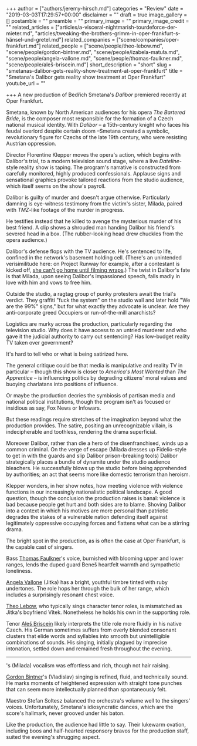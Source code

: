 +++
author = ["authors/jeremy-hirsch.md"]
categories = "Review"
date = "2019-03-03T17:29:57+00:00"
disclaimer = ""
draft = true
image_gallery = []
postamble = ""
preamble = ""
primary_image = ""
primary_image_credit = ""
related_articles = ["articles/a-visceral-nightmarish-tourdeforce-der-mieter.md", "articles/tweaking-the-brothers-grimm-in-oper-frankfurt-s-hänsel-und-gretel.md"]
related_companies = ["scene/companies/oper-frankfurt.md"]
related_people = ["scene/people/theo-lebow.md", "scene/people/gordon-bintner.md", "scene/people/izabela-matuła.md", "scene/people/angela-vallone.md", "scene/people/thomas-faulkner.md", "scene/people/aleš-briscein.md"]
short_description = "short"
slug = "smetanas-dalibor-gets-reality-show-treatment-at-oper-frankfurt"
title = "Smetana's Dalibor gets reality show treatment at Oper Frankfurt"
youtube_url = ""

+++
A new production of Bedřich Smetana's _Dalibor_ premiered recently at Oper Frankfurt.

Smetana, known by North American audiences for his opera _The Bartered Bride_, is the composer most responsible for the formation of a Czech national musical identity. With _Dalibor_ – a 15th-century knight who faces his feudal overlord despite certain doom –Smetana created a symbolic, revolutionary figure for Czechs of the late 19th century, who were resisting Austrian oppression.

Director Florentine Klepper moves the opera's action, which begins with Dalibor's trial, to a modern television sound stage, where a live _Dateline_-style reality show is taping. The program's narrative is constructed from carefully monitored, highly produced confessionals. Applause signs and sensational graphics provoke tailored reactions from the studio audience, which itself seems on the show's payroll.

Dalibor is guilty of murder and doesn't argue otherwise. Particularly damning is eye-witness testimony from the victim's sister, Milada, paired with _TMZ_-like footage of the murder in progress.

He testifies instead that he killed to avenge the mysterious murder of his best friend. A clip shows a shrouded man handing Dalibor his friend's severed head in a box. (The rubber-looking head drew chuckles from the opera audience.)

Dalibor's defense flops with the TV audience. He's sentenced to life, confined in the network's basement holding cell. (There's an unintended verisimilitude here: on Project Runway for example, after a contestant is kicked off, [she can't go home until filming wraps](https://www.palmspringslife.com/project-runway-what-the-tv-cameras-dont-show/).) The twist in Dalibor's fate is that Milada, upon seeing Dalibor's impassioned speech, falls madly in love with him and vows to free him.

Outside the studio, a ragtag group of punky protesters await the trial's verdict. They graffiti "fuck the system" on the studio wall and later hold "We are the 99%" signs," but for what exactly they advocate is unclear. Are they anti-corporate greed Occupiers or run-of-the-mill anarchists?

Logistics are murky across the production, particularly regarding the television studio. Why does it have access to an untried murderer and who gave it the judicial authority to carry out sentencing? Has low-budget reality TV taken over government?

It's hard to tell who or what is being satirized here.

The general critique could be that media is manipulative and reality TV in particular – though this show is closer to _America's Most Wanted_ than _The Apprentice_ – is influencing politics by degrading citizens' moral values and buoying charlatans into positions of influence.

Or maybe the production decries the symbiosis of partisan media and national political institutions, though the program isn't as focused or insidious as say, Fox News or Infowars.

But these readings require stretches of the imagination beyond what the production provides. The satire, positing an unrecognizable villain, is indecipherable and toothless, rendering the drama superficial.

Moreover Dalibor, rather than die a hero of the disenfranchised, winds up a common criminal. On the verge of escape (Milada dresses up Fidelio-style to get in with the guards and slip Dalibor prison-breaking tools) Dalibor strategically places a bundle of dynamite under the studio audience bleachers. He successfully blows up the studio before being apprehended by authorities; an act that seems more like domestic terrorism than heroism.

Klepper wonders, in her show notes, how meeting violence with violence functions in our increasingly nationalistic political landscape. A good question, though the conclusion the production raises is banal: violence is bad because people get hurt and both sides are to blame. Shoving Dalibor into a context in which his motives are more personal than patriotic degrades the stakes of a vulnerable nation defending itself against legitimately oppressive occupying forces and flattens what can be a stirring drama.

The bright spot in the production, as is often the case at Oper Frankfurt, is the capable cast of singers.

Bass [Thomas Faulkner](/scene/people/thomas-faulkner/)'s voice, burnished with blooming upper and lower ranges, lends the duped guard Beneš heartfelt warmth and sympathetic loneliness.

[Angela Vallone](/scene/people/angela-vallone/) (Jitka) has a bright, youthful timbre tinted with ruby undertones. The role hops her through the bulk of her range, which includes a surprisingly resonant chest voice.

[Theo Lebow](/scene/people/theo-lebow/), who typically sings character tenor roles, is mismatched as Jitka's boyfriend Vítek. Nonetheless he holds his own in the supporting role.

Tenor [Aleš Briscein](/scene/people/ales-briscein/) likely interprets the title role more fluidly in his native Czech. His German sometimes suffers from overly blended consonant clusters that elide words and syllables into smooth but unintelligible combinations of sounds. His singing, initially plagued by imprecise intonation, settled down and remained fresh throughout the evening.

***

's (Milada) vocalism was effortless and rich, though not hair raising.

[Gordon Bintner](/scene/people/gordon-bintner/)'s (Vladislav) singing is refined, fluid, and technically sound. He marks moments of heightened expression with straight tone punches that can seem more intellectually planned than spontaneously felt.

Maestro Stefan Soltesz balanced the orchestra's volume well to the singers' voices. Unfortunately, Smetana's idiosyncratic dances, which are the score's hallmark, never grooved under his baton.

Like the production, the audience had little to say. Their lukewarm ovation, including boos and half-hearted responsory bravos for the production staff, suited the evening's shrugging aspect.